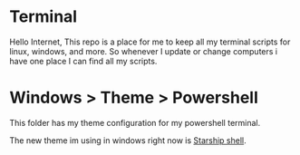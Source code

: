 # Terminal

Hello Internet, This repo is a place for me to keep all my terminal scripts for linux, windows, and more. So whenever I update or change computers i have one place I can find all my scripts.

# Windows > Theme > Powershell

This folder has my theme configuration for my powershell terminal.

The new theme im using in windows right now is [Starship shell](https://starship.rs/).
